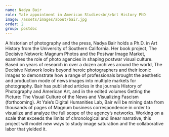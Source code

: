 ```yaml
---
name: Nadya Bair
role: Yale appointment in American Studies<br/>Art History PhD
image: /assets/images/about/bair.jpg
order: 2
group: postdoc
---
```


A historian of photography and the press, Nadya Bair holds a Ph.D. in Art History from the University of Southern California. Her book project, The Decisive Network: Magnum Photos and the Postwar Image Market, examines the role of photo agencies in shaping postwar visual culture. Based on years of research in over a dozen archives around the world, The Decisive Network looks beyond heroic photographers and their iconic images to demonstrate how a range of professionals brought the aesthetic and production mode of news images into multiple markets for photography. Bair has published articles in the journals History of Photography and American Art, and in the edited volumes Getting the Picture: The Visual Culture of the News and Visualizing Fascism (forthcoming). At Yale’s Digital Humanities Lab, Bair will be mining data from thousands of pages of Magnum business correspondence in order to visualize and analyze the full scope of the agency’s networks. Working on a scale that exceeds the limits of chronological and linear narrative, this project will model new ways to study image saturation and the collaborative labor that yielded it.